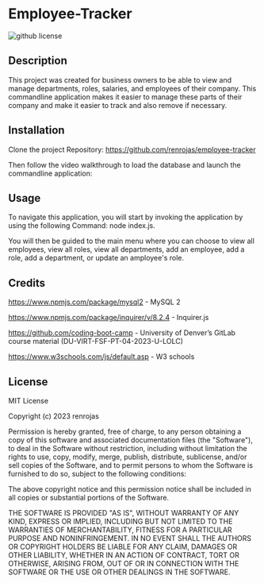 # Employee-Tracker

![github license](https://img.shields.io/badge/License-MIT-yellowgreen.svg)

## Description
This project was created for business owners to be able to view and manage departments, roles, salaries, and employees of their company. This commandline application makes it easier to manage these parts of their company and make it easier to track and also remove if necessary.

## Installation
Clone the project Repository: https://github.com/renrojas/employee-tracker

Then follow the video walkthrough to load the database and launch the commandline application: 

## Usage
To navigate this application, you will start by invoking the application by using the following Command: node index.js. 

You will then be guided to the main menu where you can choose to view all employees, view all roles, view all departments, add an employee, add a role, add a department, or update an amployee's role.

## Credits

https://www.npmjs.com/package/mysql2 - MySQL 2

https://www.npmjs.com/package/inquirer/v/8.2.4 - Inquirer.js

https://github.com/coding-boot-camp -  University of Denver’s GitLab course material (DU-VIRT-FSF-PT-04-2023-U-LOLC)

https://www.w3schools.com/js/default.asp - W3 schools

## License
MIT License

Copyright (c) 2023 renrojas

Permission is hereby granted, free of charge, to any person obtaining a copy
of this software and associated documentation files (the "Software"), to deal
in the Software without restriction, including without limitation the rights
to use, copy, modify, merge, publish, distribute, sublicense, and/or sell
copies of the Software, and to permit persons to whom the Software is
furnished to do so, subject to the following conditions:

The above copyright notice and this permission notice shall be included in all
copies or substantial portions of the Software.

THE SOFTWARE IS PROVIDED "AS IS", WITHOUT WARRANTY OF ANY KIND, EXPRESS OR
IMPLIED, INCLUDING BUT NOT LIMITED TO THE WARRANTIES OF MERCHANTABILITY,
FITNESS FOR A PARTICULAR PURPOSE AND NONINFRINGEMENT. IN NO EVENT SHALL THE
AUTHORS OR COPYRIGHT HOLDERS BE LIABLE FOR ANY CLAIM, DAMAGES OR OTHER
LIABILITY, WHETHER IN AN ACTION OF CONTRACT, TORT OR OTHERWISE, ARISING FROM,
OUT OF OR IN CONNECTION WITH THE SOFTWARE OR THE USE OR OTHER DEALINGS IN THE
SOFTWARE.
